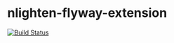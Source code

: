 # nlighten-flyway-extension
[![Build Status](https://travis-ci.org/lubo3/nlighten-flyway-extension.svg?branch=master)](https://travis-ci.org/lubo3/nlighten-flyway-extension)
